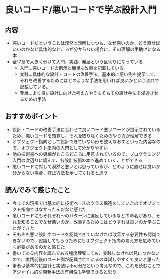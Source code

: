 # 良いコード/悪いコードで学ぶ設計入門
## 内容
- 悪いコードだということは漠然と理解しつつも、なぜ悪いのか、どう直せばいいのかなど具体的なところが分からない場合に、その理解の手助けになる本
- 全17章で大きく分けて入門、実践、発展という区切りになっている
  - 入門…悪いコードの例示と簡単な改善を記載している。
  - 実践…具体的な設計・コードの改善手法。基本的に悪い例を提示して、それを改善するためにはどのような手法を用いれば良いかという流れで記載している。  
  - 発展…より良い設計に向けた考え方やそもそもその設計手法を浸透させるための手法
  
## おすすめポイント
- 設計・コードの改善手法に合わせて良いコード悪いコードが提示されているため、悪いコードを知覚し、それを取り除くためのやり方が理解できる
- オブジェクト指向として設計できていない形を整えなおすといった内容なので、オブジェクト指向の入門として分かりやすい
- 他の技術書への導線がところどころに用意されているので、プログラミング入門の次辺りに読んで、各設計技術の本へ進めていくことができる
- 悪いコードに対して漠然と悪いとは思っているが、どのように直せば良いか分からない場合、修正方法を示してくれると思う

## 読んでみて感じたこと
- 今までの現場では基本的に技術ベースのクラス構造をしていたのでオブジェクト指向ではなかったんだなと感じた
- 悪いコードにもそれぞれ～のパターンに違反しているなどの命名があり、それを知ることでなぜ悪いのか、改善するためにはどうすれば良いのか学ぶことができた
- そもそも悪い設計やコードを認識できていなければ改善する必要性も認識できないので、認識してもらうためにもオブジェクト指向の考え方を広めていく必要があるのかと感じた
- 書いてある内容を読んである程度理解しても、実践しなければ見につかないので、実践前後のコード例が記載されているのは試しやすくて良いと思った
- 筆者は基本的に設計と実装は不可分だという考えなので、これを読むことでアジャイル的な開発手法の有用性も学習できると思う